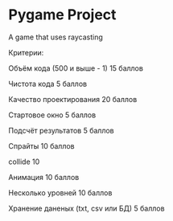 # Pygame Project
 A game that uses raycasting

Критерии:

Объём кода (500 и выше - 1)
15 баллов

Чистота кода
5 баллов

Качество проектирования
20 баллов

Стартовое окно
5 баллов

Подсчёт результатов
5 баллов

Спрайты
10 баллов

collide
10

Анимация
10 баллов

Несколько уровней
10 баллов

Хранение даненых (txt, csv или БД)
5 баллов